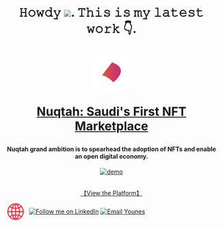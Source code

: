 <h1 align="center">
𝙷𝚘𝚠𝚍𝚢 <img src="https://github.com/TheDudeThatCode/TheDudeThatCode/blob/master/Assets/Hi.gif" width="29px">. 𝚃𝚑𝚒𝚜 𝚒𝚜 𝚖𝚢 𝚕𝚊𝚝𝚎𝚜𝚝 𝚠𝚘𝚛𝚔 👇.
<br/>
<br/>
<a href="https://itsnuqtah.com" target="_blank"><img src="https://raw.githubusercontent.com/nuqtah/nuqtah-public/main/icon.png" alt="Logo" width="80"/></a>

<a href="https://itsnuqtah.com" target="_blank">Nuqtah: Saudi's First NFT Marketplace</a>

</h1>
<h4 align="center">Nuqtah grand ambition is to spearhead the adoption of NFTs and enable an open digital economy.</h4>


<div align="center">
  <a href="https://bit-chunk.netlify.app" target="_blank"><img src="https://github.com/younes-alturkey/younes-alturkey/blob/main/images/nuqtah-quick-demo.gif" alt="demo"/></a>
  </br>
  </br>
  
  [【View the Platform】](https://itsnuqtah.com)
  
</div> 


[<img src="https://github.com/younes-alturkey/younes-alturkey/blob/main/images/website.png" style="margin: 0 0.5rem" height="40em" align="center" alt="Younes Website" title="Visit my website"/>](https://younesalturkey.sa)
[<img src="https://raw.githubusercontent.com/Raymo111/Raymo111/master/socials/linkedin.png" height="40em" align="center" alt="Follow me on LinkedIn" title="Follow Younes on LinkedIn"/>](https://www.linkedin.com/in/younes-alturkey)
[<img src="https://img.icons8.com/fluent/48/000000/email-open.png" height="40em" align="center" alt="Email Younes" title="Email me"/>](mailto:hi@younesalturkey.sa)
